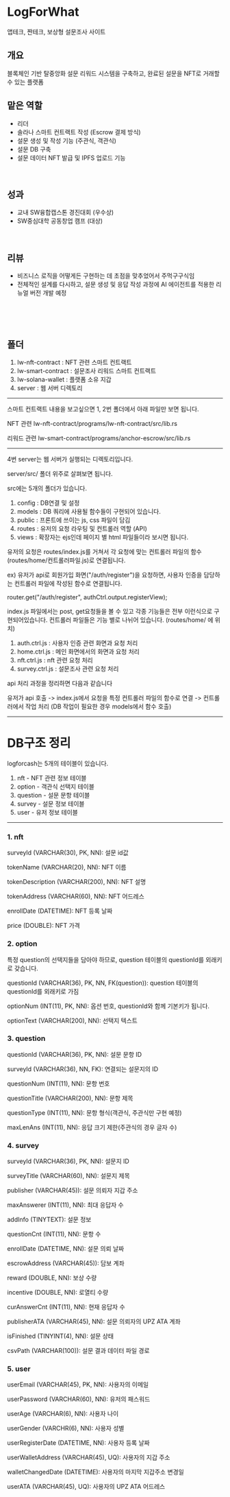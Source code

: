 # LogForWhat 
앱테크, 짠테크, 보상형 설문조사 사이트
<br>

## 개요 
블록체인 기반 탈중앙화 설문 리워드 시스템을 구축하고, 완료된 설문을 NFT로 거래할 수 있는 플랫폼
<br>

## 맡은 역할 
- 리더
- 솔라나 스마트 컨트랙트 작성 (Escrow 결제 방식)
- 설문 생성 및 작성 기능 (주관식, 객관식)
- 설문 DB 구축 
- 설문 데이터 NFT 발급 및 IPFS 업로드 기능
<br>

## 성과
- 교내 SW융합캡스톤 경진대회 (우수상)
- SW중심대학 공동창업 캠프 (대상)
<br>

## 리뷰
- 비즈니스 로직을 어떻게든 구현하는 데 초점을 맞추었어서 주먹구구식임
- 전체적인 설계를 다시하고, 설문 생성 및 응답 작성 과정에 AI 에이전트를 적용한 리뉴얼 버전 개발 예정

<br><br><br>

## 폴더
1. lw-nft-contract : NFT 관련 스마트 컨트랙트
2. lw-smart-contract : 설문조사 리워드 스마트 컨트랙트
3. lw-solana-wallet : 플랫폼 소유 지갑
4. server : 웹 서버 디렉토리

<hr>
스마트 컨트랙트 내용을 보고싶으면 1, 2번 폴더에서 아래 파일만 보면 됩니다.

NFT 관련
lw-nft-contract/programs/lw-nft-contract/src/lib.rs

리워드 관련
lw-smart-contract/programs/anchor-escrow/src/lib.rs
<hr>
4번 server는 웹 서버가 실행되는 디렉토리입니다.

server/src/ 폴더 위주로 살펴보면 됩니다.

src에는 5개의 폴더가 있습니다.
1. config : DB연결 및 설정
2. models : DB 쿼리에 사용될 함수들이 구현되어 있습니다.
3. public : 프론트에 쓰이는 js, css 파일이 담김
4. routes : 유저의 요청 라우팅 및 컨트롤러 역할 (API)
5. views : 확장자는 ejs인데 페이지 별 html 파일들이라 보시면 됩니다.

유저의 요청은 routes/index.js를 거쳐서 각 요청에 맞는 컨트롤러 파일의 함수(routes/home/컨트롤러파일.js)로 연결됩니다. 

ex) 유저가 api로 회원가입 화면("/auth/register")을 요청하면, 사용자 인증을 담당하는 컨트롤러 파일에 작성된 함수로 연결됩니다.

router.get("/auth/register", authCtrl.output.registerView);

index.js 파일에서는 post, get요청들을 볼 수 있고 각종 기능들은 전부 이런식으로 구현되어있습니다.
컨트롤러 파일들은 기능 별로 나뉘어 있습니다. (routes/home/ 에 위치)
1. auth.ctrl.js : 사용자 인증 관련 화면과 요청 처리
2. home.ctrl.js : 메인 화면에서의 화면과 요청 처리
3. nft.ctrl.js : nft 관련 요청 처리
4. survey.ctrl.js : 설문조사 관련 요청 처리

api 처리 과정을 정리하면 다음과 같습니다

유저가 api 호출 -> index.js에서 요청을 특정 컨트롤러 파일의 함수로 연결 -> 컨트롤러에서 작업 처리 (DB 작업이 필요한 경우 models에서 함수 호출)

<hr>

# DB구조 정리


logforcash는 5개의 테이블이 있습니다.
1. nft - NFT 관련 정보 테이블
2. option - 객관식 선택지 테이블 
3. question - 설문 문항 테이블
4. survey - 설문 정보 테이블
5. user - 유저 정보 테이블

<hr>

### 1. nft

surveyId (VARCHAR(30), PK, NN): 설문 id값

tokenName (VARCHAR(20), NN): NFT 이름

tokenDescription (VARCHAR(200), NN): NFT 설명

tokenAddress (VARCHAR(60), NN): NFT 어드레스

enrollDate (DATETIME): NFT 등록 날짜

price (DOUBLE): NFT 가격

### 2. option

특정 question의 선택지들을 담아야 하므로, question 테이블의 questionId를 외래키로 갖습니다.

questionId (VARCHAR(36), PK, NN, FK(question)): question 테이블의 questionId를 외래키로 가짐

optionNum (INT(11), PK, NN): 옵션 번호, questionId와 함께 기본키가 됩니다.

optionText (VARCHAR(200), NN): 선택지 텍스트

### 3. question

questionId (VARCHAR(36), PK, NN): 설문 문항 ID

surveyId (VARCHAR(36), NN, FK): 연결되는 설문지의 ID

questionNum (INT(11), NN): 문항 번호

questionTitle (VARCHAR(200), NN): 문항 제목

questionType (INT(11), NN): 문항 형식(객관식, 주관식만 구현 예정)

maxLenAns (INT(11), NN): 응답 크기 제한(주관식의 경우 글자 수)

### 4. survey

surveyId (VARCHAR(36), PK, NN): 설문지 ID

surveyTitle (VARCHAR(60), NN): 설문지 제목

publisher (VARCHAR(45)): 설문 의뢰자 지갑 주소

maxAnswerer (INT(11), NN): 최대 응답자 수

addInfo (TINYTEXT): 설문 정보

questionCnt (INT(11), NN): 문항 수

enrollDate (DATETIME, NN): 설문 의뢰 날짜

escrowAddress (VARCHAR(45)): 담보 계좌

reward (DOUBLE, NN): 보상 수량

incentive (DOUBLE, NN): 로열티 수량

curAnswerCnt (INT(11), NN): 현재 응답자 수

publisherATA (VARCHAR(45), NN): 설문 의뢰자의 UPZ ATA 계좌

isFinished (TINYINT(4), NN): 설문 상태

csvPath (VARCHAR(100)): 설문 결과 데이터 파일 경로

### 5. user

userEmail (VARCHAR(45), PK, NN): 사용자의 이메일

userPassword (VARCHAR(60), NN): 유저의 패스워드

userAge (VARCHAR(6), NN): 사용자 나이

userGender (VARCHR(6), NN): 사용자 성별

userRegisterDate (DATETIME, NN): 사용자 등록 날짜

userWalletAddress (VARCHAR(45), UQ): 사용자의 지갑 주소

walletChangedDate (DATETIME): 사용자의 마지막 지갑주소 변경일

userATA (VARCHAR(45), UQ): 사용자의 UPZ ATA 어드레스
